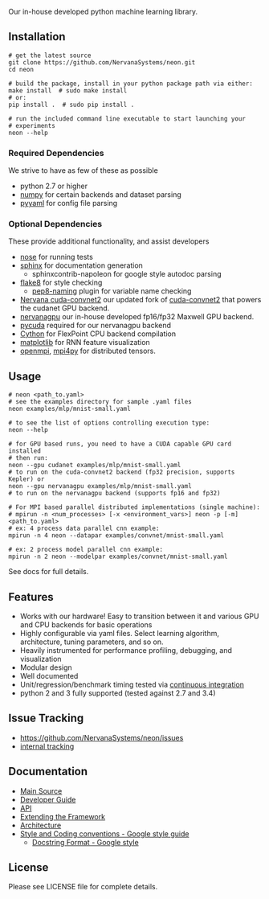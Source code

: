 Our in-house developed python machine learning library.

## Installation ##

    # get the latest source
    git clone https://github.com/NervanaSystems/neon.git
    cd neon

    # build the package, install in your python package path via either:
    make install  # sudo make install
    # or:
    pip install .  # sudo pip install .

    # run the included command line executable to start launching your
    # experiments
    neon --help


### Required Dependencies ###
We strive to have as few of these as possible
* python 2.7 or higher
* [numpy](http://www.numpy.org/) for certain backends and dataset parsing
* [pyyaml](http://pyyaml.org/) for config file parsing

### Optional Dependencies ###
These provide additional functionality, and assist developers
* [nose](https://nose.readthedocs.org/en/latest/) for running tests
* [sphinx](http://sphinx-doc.org/) for documentation generation
  * sphinxcontrib-napoleon for google style autodoc parsing
* [flake8](https://flake8.readthedocs.org/) for style checking
  * [pep8-naming](https://pypi.python.org/pypi/pep8-naming) plugin for variable
    name checking
* [Nervana cuda-convnet2](http://github.com/NervanaSystems/cuda-convnet2/)
  our updated fork of [cuda-convnet2](https://code.google.com/p/cuda-convnet2/)
  that powers the cudanet GPU backend.
* [nervanagpu](http://github.com/NervanaSystems/nervanagpu/) our in-house
  developed fp16/fp32 Maxwell GPU backend.
* [pycuda](http://mathema.tician.de/software/pycuda/) required for our
  nervanagpu backend
* [Cython](http://cython.org/) for FlexPoint CPU backend compilation
* [matplotlib](http://matplotlib.org) for RNN feature visualization
* [openmpi](http://www.open-mpi.org), [mpi4py](http://mpi4py.scipy.org) for
  distributed tensors.


## Usage ##

    # neon <path_to.yaml>
    # see the examples directory for sample .yaml files
    neon examples/mlp/mnist-small.yaml

    # to see the list of options controlling execution type:
    neon --help

    # for GPU based runs, you need to have a CUDA capable GPU card installed
    # then run:
    neon --gpu cudanet examples/mlp/mnist-small.yaml
    # to run on the cuda-convnet2 backend (fp32 precision, supports Kepler) or
    neon --gpu nervanagpu examples/mlp/mnist-small.yaml
    # to run on the nervanagpu backend (supports fp16 and fp32)

    # For MPI based parallel distributed implementations (single machine):
    # mpirun -n <num_processes> [-x <environment_vars>] neon -p [-m] <path_to.yaml>
    # ex: 4 process data parallel cnn example:
    mpirun -n 4 neon --datapar examples/convnet/mnist-small.yaml

    # ex: 2 process model parallel cnn example:
    mpirun -n 2 neon --modelpar examples/convnet/mnist-small.yaml

See docs for full details.

## Features ##
* Works with our hardware!  Easy to transition between it and various GPU and
  CPU backends for basic operations
* Highly configurable via yaml files.  Select learning algorithm, architecture,
  tuning parameters, and so on.
* Heavily instrumented for performance profiling, debugging, and visualization
* Modular design
* Well documented
* Unit/regression/benchmark timing tested via
  [continuous integration](http://gitlab.localdomain:82)
* python 2 and 3 fully supported (tested against 2.7 and 3.4)


## Issue Tracking ##
* https://github.com/NervanaSystems/neon/issues
* [internal tracking](http://nervanasys.atlassian.net/browse/MYL)


## Documentation ##
* [Main Source](http://framework.nervanasys.com/docs/latest)
* [Developer Guide](http://framework.nervanasys.com/docs/latest/developing_framework.html)
* [API](http://framework.nervanasys.com/docs/latest/api.html)
* [Extending the Framework](http://framework.nervanasys.com/docs/latest/developing_framework.html#extending-the-framework)
* [Architecture](https://framework.nervanasys.com/docs/latest/developing_framework.html#architecture)
* [Style and Coding conventions - Google style guide](http://google-styleguide.googlecode.com/svn/trunk/pyguide.html)
   * [Docstring Format - Google style](http://sphinx-doc.org/latest/ext/example_google.html#example-google)


## License ##

Please see LICENSE file for complete details.
